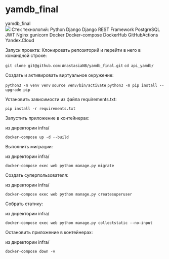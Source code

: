 # yamdb_final       
yamdb_final   
![](https://github.com/AnastasiaNB/yamdb_final/actions/workflows/yamdb_workflow.yml/badge.svg)
Cтек технологий:
Python Django Django REST Framework PostgreSQL JWT Nginx gunicorn Docker Docker-compose DockerHub GitHubActions Yandex.Cloud

Запуск проекта:
Клонировать репозиторий и перейти в него в командной строке:

```git clone git@github.com:AnastasiaNB/yamdb_final.git```
```cd api_yamdb/```

Cоздать и активировать виртуальное окружение:

```python3 -m venv venv``` 
```source venv/bin/activate``` 
```python3 -m pip install --upgrade pip```

Установить зависимости из файла requirements.txt:

```pip install -r requirements.txt```

Запустить приложение в контейнерах:

из директории infra/

```docker-compose up -d --build```

Выполнить миграции:

из директории infra/

```docker-compose exec web python manage.py migrate```

Создать суперпользователя:

из директории infra/

```docker-compose exec web python manage.py createsuperuser```

Собрать статику:

из директории infra/

```docker-compose exec web python manage.py collectstatic --no-input```

Остановить приложение в контейнерах:

из директории infra/

```docker-compose down -v```
